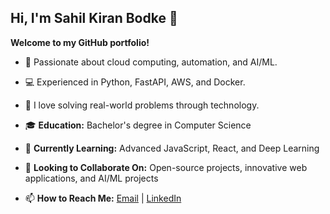 ## Hi, I'm Sahil Kiran Bodke 👋

<!--
**SahilBodke/SahilBodke** is a ✨ _special_ ✨ repository because its `README.md` (this file) appears on your GitHub profile.

Here are some ideas to get you started:

- 🔭 I’m currently working on ...
- 🌱 I’m currently learning ...
- 👯 I’m looking to collaborate on ...
- 🤔 I’m looking for help with ...
- 💬 Ask me about ...
- 📫 How to reach me: ...
- 😄 Pronouns: ...
- ⚡ Fun fact: ...
-->

**Welcome to my GitHub portfolio!**

- 🌟 Passionate about cloud computing, automation, and AI/ML.
- 💻 Experienced in Python, FastAPI, AWS, and Docker.
- 🚀 I love solving real-world problems through technology.

- 🎓 **Education:** Bachelor's degree in Computer Science
- 🌱 **Currently Learning:** Advanced JavaScript, React, and Deep Learning
- 👯 **Looking to Collaborate On:** Open-source projects, innovative web applications, and AI/ML projects
- 📫 **How to Reach Me:** [Email](mailto:bodke.s@northeasttern.edu) | [LinkedIn](https://www.linkedin.com/in/sahil-bodke2000/)


